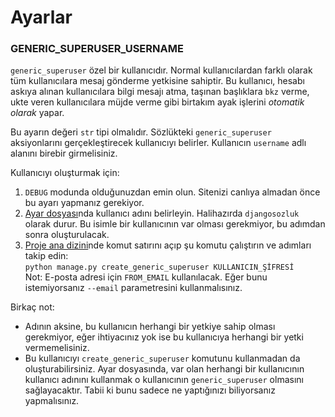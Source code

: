 # Ayarlar

### GENERIC_SUPERUSER_USERNAME
`generic_superuser` özel bir kullanıcıdır. Normal kullanıcılardan farklı olarak
tüm kullanıcılara mesaj gönderme yetkisine sahiptir. Bu kullanıcı, hesabı askıya 
alınan kullanıcılara bilgi mesajı atma, taşınan başlıklara `bkz` verme,
ukte veren kullanıcılara müjde verme gibi birtakım ayak işlerini *otomatik olarak*
yapar.

Bu ayarın değeri `str` tipi olmalıdır. Sözlükteki `generic_superuser` aksiyonlarını
gerçekleştirecek kullanıcıyı belirler. Kullanıcın `username` adlı alanını birebir 
girmelisiniz.

Kullanıcıyı oluşturmak için:

1. `DEBUG` modunda olduğunuzdan emin olun. Sitenizi canlıya almadan önce bu
ayarı yapmanız gerekiyor.
2. [Ayar dosyası](/dictionary/utils/settings.py)nda kullanıcı adını belirleyin. Halihazırda
`djangosozluk` olarak durur. Bu isimle bir kullanıcının var olması gerekmiyor, bu adımdan
sonra oluşturulacak.
3. [Proje ana dizini](/../../)nde komut satırını açıp şu komutu çalıştırın ve adımları takip edin:\
`python manage.py create_generic_superuser KULLANICIN_ŞİFRESİ`\
Not: E-posta adresi için `FROM_EMAIL` kullanılacak. Eğer bunu istemiyorsanız `--email`
parametresini kullanmalısınız.

Birkaç not:
* Adının aksine, bu kullanıcın herhangi bir yetkiye sahip olması gerekmiyor, eğer
ihtiyacınız yok ise bu kullanıcıya herhangi bir yetki vermemelisiniz.
* Bu kullanıcıyı `create_generic_superuser` komutunu kullanmadan da oluşturabilirsiniz.
Ayar dosyasında, var olan herhangi bir kullanıcının kullanıcı adınını kullanmak o kullanıcının
`generic_superuser` olmasını sağlayacaktır. Tabii ki bunu sadece ne yaptığınızı
biliyorsanız yapmalısınız.
